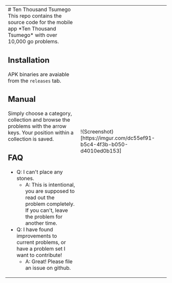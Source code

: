 <table
<tr>
<td>
# Ten Thousand Tsumego
This repo contains the source code for the mobile app *Ten Thousand Tsumego* with over 10,000 go problems.

## Installation
APK binaries are avaiable from the `releases` tab.

## Manual
Simply choose a category, collection and browse the problems with the arrow keys.
Your position within a collection is saved.

## FAQ

* Q: I can't place any stones.
    * A: This is intentional, you are supposed to read out the problem completely. If you can't, leave the problem for another time.
* Q: I have found improvements to current problems, or have a problem set I want to contribute!
    * A: Great! Please file an issue on github.
</td>
<td>
!(Screenshot)[https://imgur.com/dc55ef91-b5c4-4f3b-b050-d4010ed0b153]
</td>
</tr>
</table>

